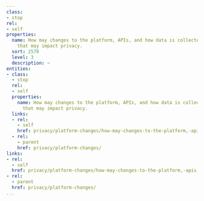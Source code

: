 ```yaml
---
class:
- stop
rel:
- self
properties:
  name: How may changes to the platform, APIs, and how data is collected and stored
    that may impact privacy.
  sort: 2578
  level: 3
  description: ~
entities:
- class:
  - stop
  rel:
  - self
  properties:
    name: How may changes to the platform, APIs, and how data is collected and stored
      that may impact privacy.
  links:
  - rel:
    - self
    href: privacy/platform-changes/how-may-changes-to-the-platform,-apis,-and-how-data-is-collected-and-stored-that-may-impact-privacy..md
  - rel:
    - parent
    href: privacy/platform-changes/
links:
- rel:
  - self
  href: privacy/platform-changes/how-may-changes-to-the-platform,-apis,-and-how-data-is-collected-and-stored-that-may-impact-privacy..md
- rel:
  - parent
  href: privacy/platform-changes/
...
```

